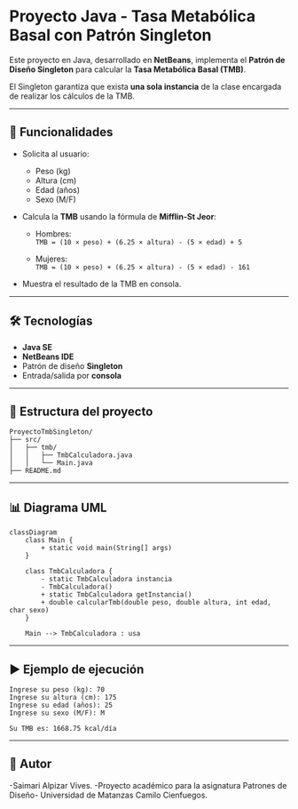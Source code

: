# Proyecto Java - Tasa Metabólica Basal con Patrón Singleton

Este proyecto en Java, desarrollado en **NetBeans**, implementa el **Patrón de Diseño Singleton** para calcular la **Tasa Metabólica Basal (TMB)**.  

El Singleton garantiza que exista **una sola instancia** de la clase encargada de realizar los cálculos de la TMB.

---

## 🚀 Funcionalidades

- Solicita al usuario:
  - Peso (kg)  
  - Altura (cm)  
  - Edad (años)  
  - Sexo (M/F)  

- Calcula la **TMB** usando la fórmula de **Mifflin-St Jeor**:

  - Hombres:  
    `TMB = (10 × peso) + (6.25 × altura) - (5 × edad) + 5`

  - Mujeres:  
    `TMB = (10 × peso) + (6.25 × altura) - (5 × edad) - 161`

- Muestra el resultado de la TMB en consola.  

---

## 🛠️ Tecnologías

- **Java SE**  
- **NetBeans IDE**  
- Patrón de diseño **Singleton**  
- Entrada/salida por **consola**

---

## 📂 Estructura del proyecto

```
ProyectoTmbSingleton/
├── src/
│   ├── tmb/
│   │   ├── TmbCalculadora.java
│   │   └── Main.java
├── README.md
```

---

## 📊 Diagrama UML

```mermaid
classDiagram
    class Main {
        + static void main(String[] args)
    }

    class TmbCalculadora {
        - static TmbCalculadora instancia
        - TmbCalculadora()
        + static TmbCalculadora getInstancia()
        + double calcularTmb(double peso, double altura, int edad, char sexo)
    }

    Main --> TmbCalculadora : usa
```

---

## ▶️ Ejemplo de ejecución

```
Ingrese su peso (kg): 70
Ingrese su altura (cm): 175
Ingrese su edad (años): 25
Ingrese su sexo (M/F): M

Su TMB es: 1668.75 kcal/día
```

---

## 📌 Autor
-Saimari Alpizar Vives. 
-Proyecto académico para la asignatura Patrones de Diseño- Universidad de Matanzas Camilo Cienfuegos.
